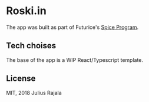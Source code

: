 # Roski.in

The app was built as part of Futurice's [Spice Program](https://spiceprogram.org/).

## Tech choises

The base of the app is a WIP React/Typescript template.

## License

MIT, 2018 Julius Rajala